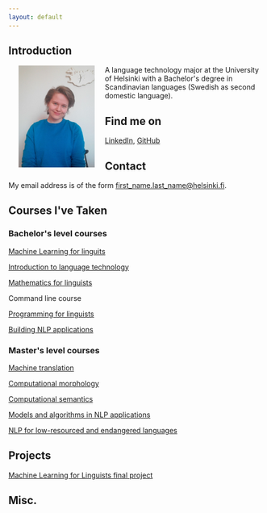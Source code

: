 ```yaml
---
layout: default
---
```


## Introduction

<img src="assets/images/cv_kuva.png" alt="Photo" hspace="20" width="30%" align="left"/> A language technology major at the University of Helsinki with a Bachelor's degree in Scandinavian languages (Swedish as second domestic language).

## Find me on

[LinkedIn](https://www.linkedin.com/in/varpu-vehom%C3%A4ki-575477200/), [GitHub](https://github.com/vaveva)

## Contact

My email address is of the form first_name.last_name@helsinki.fi. 

## Courses I've Taken

### Bachelor's level courses 

[Machine Learning for linguits](https://studies.helsinki.fi/courses/cu/hy-CU-117878782-2020-08-01)

[Introduction to language technology](https://studies.helsinki.fi/courses/cu/hy-CU-118591924-2020-08-01)

[Mathematics for linguists](https://studies.helsinki.fi/courses/cu/hy-CU-117878775-2020-08-01)

Command line course

[Programming for linguists](https://studies.helsinki.fi/courses/cu/hy-CU-117878680-2020-08-01)

[Building NLP applications](https://studies.helsinki.fi/courses/cu/hy-CU-117878830-2020-08-01)

### Master's level courses

[Machine translation](https://studies.helsinki.fi/courses/cu/hy-CU-134683610-2020-08-01)

[Computational morphology](https://studies.helsinki.fi/courses/cu/hy-CU-134683523-2020-08-01)

[Computational semantics](https://studies.helsinki.fi/courses/cu/hy-CU-134683564-2020-08-01)

[Models and algorithms in NLP applications](https://studies.helsinki.fi/courses/cu/hy-CU-134683567-2020-08-01)

[NLP for low-resourced and endangered languages](https://studies.helsinki.fi/courses/cur/hy-opt-cur-2021-bb4b56bd-6bae-4944-8a34-0f78229b4f10/NLP_for_low_resourced_and_endangered_languages)

## Projects

[Machine Learning for Linguists final project](https://github.com/vaveva/ML-final_project)

## Misc. 

